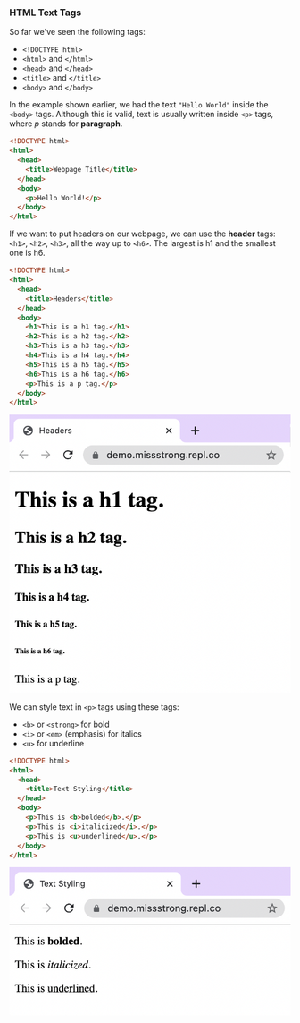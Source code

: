 ### HTML Text Tags

So far we've seen the following tags:
* `<!DOCTYPE html>`
* `<html>` and `</html>`
* `<head>` and `</head>` 
* `<title>` and `</title>`
* `<body>` and `</body>`

In the example shown earlier, we had the text `"Hello World"` inside the `<body>` tags. Although this is valid, text is usually written inside `<p>` tags, where *p* stands for **paragraph**.


```html
<!DOCTYPE html>
<html>
  <head>
    <title>Webpage Title</title>
  </head>
  <body>
    <p>Hello World!</p>
  </body>
</html>
```

If we want to put headers on our webpage, we can use the **header** tags: `<h1>`, `<h2>`, `<h3>`, all the way up to `<h6>`. The largest is h1 and the smallest one is h6.
  
```html
<!DOCTYPE html>
<html>
  <head>
    <title>Headers</title>
  </head>
  <body>
    <h1>This is a h1 tag.</h1>
    <h2>This is a h2 tag.</h2>
    <h3>This is a h3 tag.</h3>
    <h4>This is a h4 tag.</h4>
    <h5>This is a h5 tag.</h5>
    <h6>This is a h6 tag.</h6>
    <p>This is a p tag.</p>
  </body>
</html>
```

![](../../Images/Headers_HTML.png)

We can style text in `<p>` tags using these tags:
* `<b>` or `<strong>` for bold
* `<i>` or `<em>` (emphasis) for italics
* `<u>` for underline
  
```html
<!DOCTYPE html>
<html>
  <head>
    <title>Text Styling</title>
  </head>
  <body>
    <p>This is <b>bolded</b>.</p>
    <p>This is <i>italicized</i>.</p>
    <p>This is <u>underlined</u>.</p>
  </body>
</html>
```

![](../../Images/Text_Styling_HTML.png)
